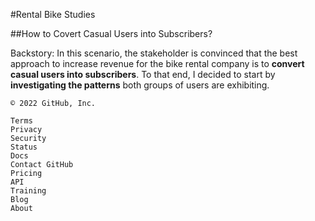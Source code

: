 #Rental Bike Studies

##How to Covert Casual Users into Subscribers?

Backstory: In this scenario, the stakeholder is convinced that the best approach to increase revenue for the bike rental company is to **convert casual users into subscribers**. To that end, I decided to start by **investigating the patterns** both groups of users are exhibiting.

    © 2022 GitHub, Inc.

    Terms
    Privacy
    Security
    Status
    Docs
    Contact GitHub
    Pricing
    API
    Training
    Blog
    About

